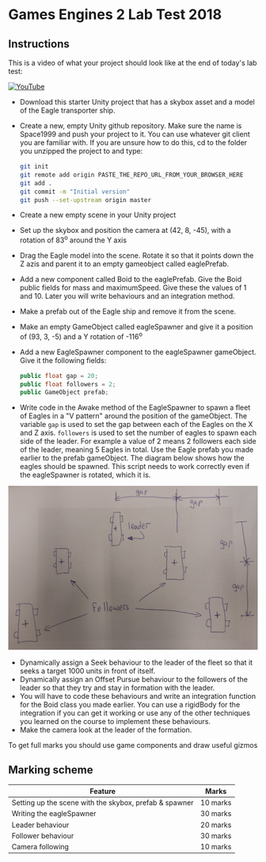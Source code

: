 # Games Engines 2 Lab Test 2018

## Instructions
This is a video of what your project should look like at the end of today's lab test:

[![YouTube](http://img.youtube.com/vi/bydalDzhCBY/0.jpg)](https://www.youtube.com/watch?v=bydalDzhCBY)

- Download this starter Unity project that has a skybox asset and a model of the Eagle transporter ship.
- Create a new, empty Unity github repository. Make sure the name is Space1999 and push your project to it. You can use whatever git client you are familiar with. If you are unsure how to do this, cd to the folder you unzipped the project to and type:

    ```bash
    git init
    git remote add origin PASTE_THE_REPO_URL_FROM_YOUR_BROWSER_HERE
    git add .
    git commit -m "Initial version"
    git push --set-upstream origin master
    ```
- Create a new empty scene in your Unity project
- Set up the skybox and position the camera at (42, 8, -45), with a rotation of 83<sup>o</sup> around the Y axis
- Drag the Eagle model into the scene. Rotate it so that it points down the Z azis and parent it to an empty gameobject called eaglePrefab.
- Add a new component called Boid to the eaglePrefab. Give the Boid public fields for mass and maximumSpeed. Give these the values of 1 and 10. Later you will write behaviours and an integration method.
- Make a prefab out of the Eagle ship and remove it from the scene.
- Make an empty GameObject called eagleSpawner and give it a position of (93, 3, -5) and a Y rotation of -116<sup>o</sup>
- Add a new EagleSpawner component to the eagleSpawner gameObject. Give it the following fields:

    ```C#
    public float gap = 20;
    public float followers = 2;
    public GameObject prefab;
    ```
- Write code in the Awake method of the EagleSpawner to spawn a fleet of Eagles in a "V pattern" around the position of the gameObject. The variable ```gap``` is used to set the gap between each of the Eagles on the X and Z axis. ```followers``` is used to set the number of eagles to spawn each side of the leader. For example a value of 2 means 2 followers each side of the leader, meaning 5 Eagles in total. Use the Eagle prefab you made earlier to the prefab gameObject. The diagram below shows how the eagles should be spawned. This script needs to work correctly even if the eagleSpawner is rotated, which it is.

![Eagles](images/eagles.jpg)

- Dynamically assign a Seek behaviour to the leader of the fleet so that it seeks a target 1000 units in front of itself.
- Dynamically assign an Offset Pursue behaviour to the followers of the leader so that they try and stay in formation with the leader.
- You will have to code these behaviours and write an integration function for the Boid class you made earlier. You can use a rigidBody for the integration if you can get it working or use any of the other techniques you learned on the course to implement these behaviours.
- Make the camera look at the leader of the formation.

To get full marks you should use game components and draw useful gizmos
    
## Marking scheme

| Feature | Marks |
|---------|-------|
| Setting up the scene with the skybox, prefab & spawner | 10 marks |
| Writing the eagleSpawner | 30 marks |
| Leader behaviour | 20 marks |
| Follower behaviour | 30 marks |
| Camera following | 10 marks |
